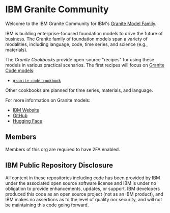 # IBM Granite Community

Welcome to the IBM Granite Community for IBM's [Granite Model Family](https://www.ibm.com/granite).

IBM is building enterprise-focused foundation models to drive the future of business. The Granite family of foundation models span a variety of modalities, including language, code, time series, and science (e.g., materials).

The _Granite Cookbooks_ provide open-source "recipes" for using these models in various practical scenarios. The first recipes will focus on [Granite Code models](https://huggingface.co/collections/ibm-granite/granite-code-models-6624c5cec322e4c148c8b330):

* [`granite-code-cookbook`](https://github.com/ibm-granite-community/granite-code-cookbook)

Other cookbooks are planned for time series, materials, and language.

For more information on Granite models:

* [IBM Website](https://www.ibm.com/granite)
* [GitHub](https://github.com/ibm-granite)
* [Hugging Face](https://huggingface.co/ibm-granite)

## Members

Members of this org are required to have 2FA enabled.

## IBM Public Repository Disclosure 
All content in these repositories including code has been provided by IBM under the associated open source software license and IBM is under no obligation to provide enhancements, updates, or support. IBM developers produced this code as an open source project (not as an IBM product), and IBM makes no assertions as to the level of quality nor security, and will not be maintaining this code going forward.
